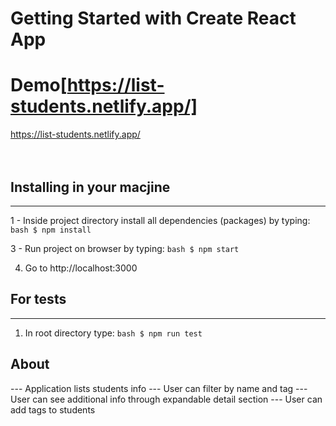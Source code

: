 # Getting Started with Create React App

# Demo[https://list-students.netlify.app/]

https://list-students.netlify.app/
<br/><br/><br/>

## Installing in your macjine

---

1 - Inside project directory install all dependencies (packages) by typing:
`bash $ npm install `

3 - Run project on browser by typing:
`bash $ npm start `

4. Go to http://localhost:3000
   <br/>

## For tests

---

1. In root directory type:
   `bash $ npm run test `
   <br/>

## About

--- Application lists students info
--- User can filter by name and tag
--- User can see additional info through expandable detail section
--- User can add tags to students
